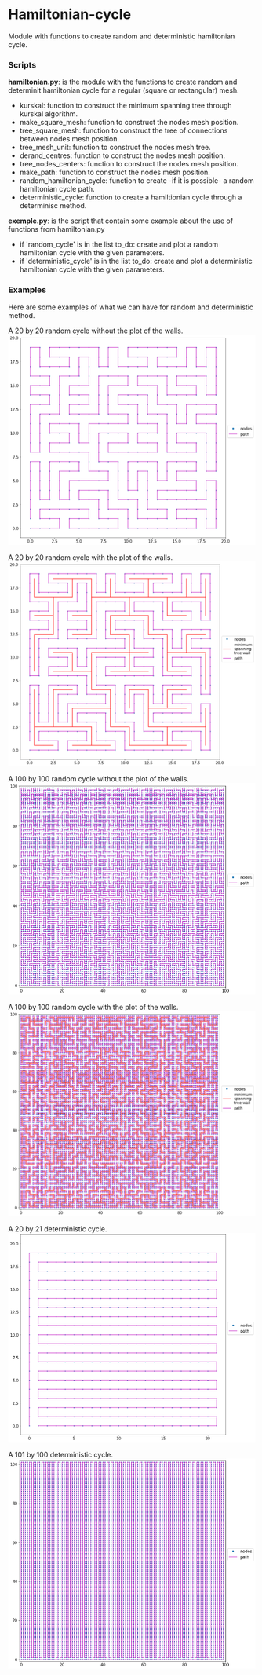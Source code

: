 # Hamiltonian-cycle
Module with functions to create random and deterministic hamiltonian cycle.


### Scripts

**hamiltonian.py**: is the module with the functions to create random and determinit hamiltonian cycle for a regular (square or rectangular) mesh.

  - kurskal: function to construct the minimum spanning tree through kurskal algorithm.
  - make_square_mesh: function to construct the nodes mesh position.
  - tree_square_mesh: function to construct the tree of connections between nodes mesh position.
  - tree_mesh_unit: function to construct the nodes mesh tree.
  - derand_centres: function to construct the nodes mesh position.
  - tree_nodes_centers: function to construct the nodes mesh position.
  - make_path: function to construct the nodes mesh position.
  - random_hamiltonian_cycle: function to create -if it is possible- a random hamiltonian cycle path.
  - deterministic_cycle: function to create a hamiltionian cycle through a determinisc method.

**exemple.py**: is the script that contain some example about the use of functions from hamiltonian.py

  - if 'random_cycle' is in the list to_do: create and plot a random hamiltonian cycle with the given parameters.
  - if 'deterministic_cycle' is in the list to_do: create and plot a deterministic hamiltonian cycle with the given parameters.

### Examples

Here are some examples of what we can have for random and deterministic method.

A 20 by 20 random cycle without the plot of the walls.
![Exemple picture](img/random_20_20_no_wall.png)


A 20 by 20 random cycle with the plot of the walls.
![Exemple picture](img/random_20_20.png)


A 100 by 100 random cycle without the plot of the walls.
![Exemple picture](img/random_100_100_no_wall.png)


A 100 by 100 random cycle with the plot of the walls.
![Exemple picture](img/random_100_100.png)


A 20 by 21 deterministic cycle.
![Exemple picture](img/determinist_20_21.png)


A 101 by 100 deterministic cycle.
![Exemple picture](img/determinist_101_100.png)










